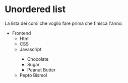<!DOCTYPE html>
<html>
<head>
  <meta charset="utf-8">
  <title>Unordered Lists</title>
</head>
<body>
  <h1>Unordered list</h1>
  <div>
    
  La lista dei corsi che voglio fare prima che finisca l'anno:
    <ul>
      <li>Frontend
         <ul>
      <li>Html</li>
      <li>CSS</li>
      <li>Javascript</li>
        <ul>
          <li>Chocolate</li>
          <li>Sugar</li>
          <li>Peanut Butter</li>
        </ul>
      </li>
      <li>Pepto Bismol</li>
    </ul>
